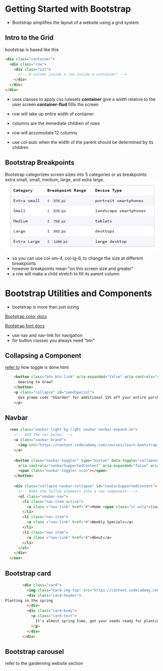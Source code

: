 # Getting Started with Bootstrap
* Bootstrap simplifies the layout of a website using a grid system


## Intro to the Grid
bootstrap is based like this
```html
<div class="container">
  <div class="row">
    <div class="col">
      <!-- A column inside a row inside a container! -->
    </div>
  </div>
</div>
```


* uses classes to apply css rulesets
__container__ give a width relative to the user screen
__container-flud__ fillls the screen

* row will take up entire width of container
* columns are the immediate children of rows
* row will accomodate 12 columns

* use col-auto when the width of the parent should be determined by its children

## Bootstrap Breakpoints
Bootstrap categorizes screen sizes into 5 categories or as breakpoints: extra small, small, medium, large, and extra large. 
![1659280030115](image/README/1659280030115.png)

* so you can use col-sm-4, col-lg-6, to change the size at different breakpoints
* however breakpoints mean "on this screen size and greater"
* a row will make a child stretch to fill its parent column

# Bootstrap Utilities and Components
* bootstrap is more than just sizing

[Bootstrap color docs](https://getbootstrap.com/docs/4.2/utilities/colors/)

[Bootstrap font docs](https://getbootstrap.com/docs/4.2/utilities/text/#font-weight-and-italics)

* use nav and nav-link for navigation
* for button classes you always need "btn"

## Collapsing a Component
[refer to](bootstrap_collapse_html_accessibility.index.html) 
how toggle is done html
```html
    <button class="btn btn-link" aria-expanded="false" aria-controls="seedSpecial" data-target="#seedSpecial"  data-toggle="collapse">
      Gearing to Grow?
    </button>
    <p class="collapse" id="seedSpecial">
      Use promo code "GGarden" for additional 15% off your entire purchase!
    </p>
```

## Navbar
```html
  <nav class="navbar-light bg-light navbar navbar-expand-sm">
    <!-- Add the <a> below: -->
    <a class="navbar-brand">
      <img src="https://content.codecademy.com/courses/learn-bootstrap-components/logo.png" alt="Gloria's Gardening Logo" height="30">
    </a>
  
    <button class="navbar-toggler" type="button" data-toggle="collapse" data-target="#navbarSupportedContent"
      aria-controls="navbarSupportedContent" aria-expanded="false" aria-label="Toggle navigation">
      <span class="navbar-toggler-icon"></span>
    </button>

    <div class="collapse navbar-collapse" id="navbarSupportedContent">
      <!-- Make the follow elements into a nav component: -->
      <ul class="navbar-nav">
        <li class="nav-item active">
          <a class ="nav-link" href="#">Home <span class="sr-only">(current)</span></a>
        </li>
        <li class="nav-item">
          <a class ="nav-link" href="#">Weekly Specials</a>
        </li>
        <li class="nav-item">
          <a class ="nav-link" href="#">About</a>
        </li>
      </ul>
    </div>
  </nav>
```

## Bootstrap card
```html
        <div class="card">
          <img class="card-img-top" src="https://content.codecademy.com/courses/learn-bootstrap-components/flowers.png"/>
          <div class="card-header">
Planting in the spring          
          </div>
          <div class="card-body">
            <p class="card-text">
              It's almost spring time, get your seeds ready for planting!
            </p>
          </div>
        </div>
```

## Bootstrap carousel
refer to the garderning website section


